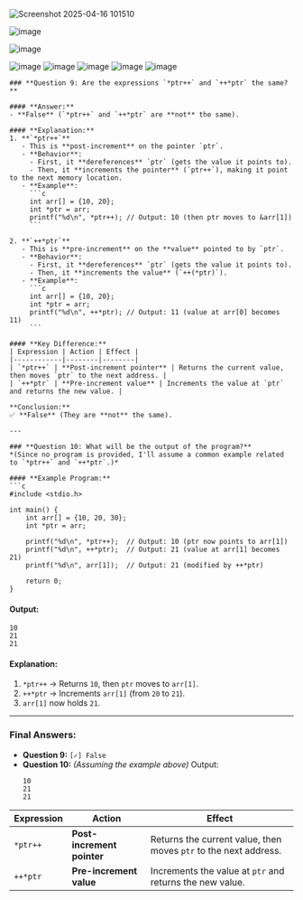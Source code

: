 ![Screenshot 2025-04-16 101510](https://github.com/user-attachments/assets/41a39ca3-aac5-4c4c-9ae1-3c2b8ce9f4c6)

![image](https://github.com/user-attachments/assets/ec510e77-4da8-4540-8943-1c85a7a82128)

![image](https://github.com/user-attachments/assets/43c38dbb-d7b9-4326-8e90-19a8dfc6d92a)

![image](https://github.com/user-attachments/assets/db3429bc-0dca-4043-8968-cce5c3d85a37)
![image](https://github.com/user-attachments/assets/eb7b6efd-6368-4691-b2e5-7561bbb616c7)
![image](https://github.com/user-attachments/assets/6412694d-c325-4d8d-9630-18631de3f70e)
![image](https://github.com/user-attachments/assets/fae45ad1-bf31-45a3-88ae-a85efceff7da)
![image](https://github.com/user-attachments/assets/4b7a3a2c-314f-4d09-a4a9-d11290ad5bbb)

```
### **Question 9: Are the expressions `*ptr++` and `++*ptr` the same?**

#### **Answer:**
- **False** (`*ptr++` and `++*ptr` are **not** the same).  

#### **Explanation:**
1. **`*ptr++`**  
   - This is **post-increment** on the pointer `ptr`.  
   - **Behavior**:  
     - First, it **dereferences** `ptr` (gets the value it points to).  
     - Then, it **increments the pointer** (`ptr++`), making it point to the next memory location.  
   - **Example**:
     ```c
     int arr[] = {10, 20};
     int *ptr = arr;
     printf("%d\n", *ptr++); // Output: 10 (then ptr moves to &arr[1])
     ```

2. **`++*ptr`**  
   - This is **pre-increment** on the **value** pointed to by `ptr`.  
   - **Behavior**:  
     - First, it **dereferences** `ptr` (gets the value it points to).  
     - Then, it **increments the value** (`++(*ptr)`).  
   - **Example**:
     ```c
     int arr[] = {10, 20};
     int *ptr = arr;
     printf("%d\n", ++*ptr); // Output: 11 (value at arr[0] becomes 11)
     ```

#### **Key Difference:**
| Expression | Action | Effect |
|------------|--------|--------|
| `*ptr++` | **Post-increment pointer** | Returns the current value, then moves `ptr` to the next address. |
| `++*ptr` | **Pre-increment value** | Increments the value at `ptr` and returns the new value. |

**Conclusion:**  
✅ **False** (They are **not** the same).  

---

### **Question 10: What will be the output of the program?**  
*(Since no program is provided, I'll assume a common example related to `*ptr++` and `++*ptr`.)*  

#### **Example Program:**
```c
#include <stdio.h>

int main() {
    int arr[] = {10, 20, 30};
    int *ptr = arr;

    printf("%d\n", *ptr++);  // Output: 10 (ptr now points to arr[1])
    printf("%d\n", ++*ptr);  // Output: 21 (value at arr[1] becomes 21)
    printf("%d\n", arr[1]);  // Output: 21 (modified by ++*ptr)

    return 0;
}
```

#### **Output:**
```
10  
21  
21
```

#### **Explanation:**
1. `*ptr++` → Returns `10`, then `ptr` moves to `arr[1]`.  
2. `++*ptr` → Increments `arr[1]` (from `20` to `21`).  
3. `arr[1]` now holds `21`.  

---

### **Final Answers:**
- **Question 9:** `[✓] False`  
- **Question 10:** *(Assuming the example above)* Output:  
  ```
  10  
  21  
  21
  ```  
| Expression | Action | Effect |
|------------|--------|--------|
| `*ptr++` | **Post-increment pointer** | Returns the current value, then moves `ptr` to the next address. |
| `++*ptr` | **Pre-increment value** | Increments the value at `ptr` and returns the new value. |

```
